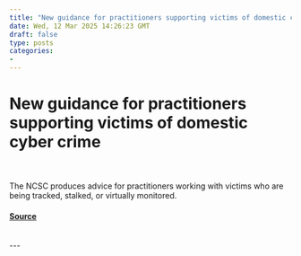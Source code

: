 ```yaml
---
title: "New guidance for practitioners supporting victims of domestic cyber crime"
date: Wed, 12 Mar 2025 14:26:23 GMT
draft: false
type: posts
categories: 
- 
---
```

# New guidance for practitioners supporting victims of domestic cyber crime

<br/>

<br/>
The NCSC produces advice for practitioners working with victims who are being tracked, stalked, or virtually monitored.

#### [Source](https://www.ncsc.gov.uk/blog-post/new-guidance-for-practitioners-supporting-victims-of-domestic-cyber-crime)

<br/>
---
